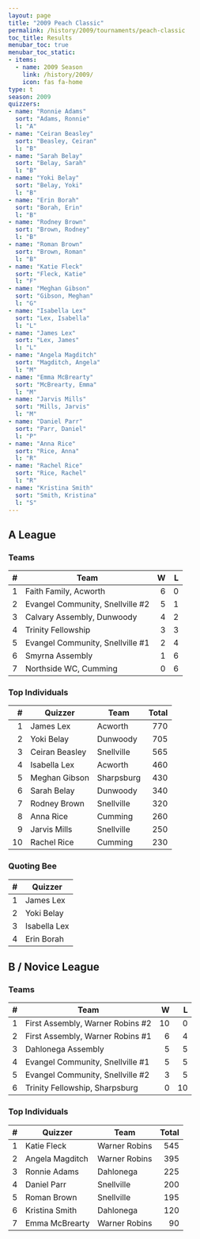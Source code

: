 ```yaml
---
layout: page
title: "2009 Peach Classic"
permalink: /history/2009/tournaments/peach-classic
toc_title: Results
menubar_toc: true
menubar_toc_static:
- items:
  - name: 2009 Season
    link: /history/2009/
    icon: fas fa-home
type: t
season: 2009
quizzers:
- name: "Ronnie Adams"
  sort: "Adams, Ronnie"
  l: "A"
- name: "Ceiran Beasley"
  sort: "Beasley, Ceiran"
  l: "B"
- name: "Sarah Belay"
  sort: "Belay, Sarah"
  l: "B"
- name: "Yoki Belay"
  sort: "Belay, Yoki"
  l: "B"
- name: "Erin Borah"
  sort: "Borah, Erin"
  l: "B"
- name: "Rodney Brown"
  sort: "Brown, Rodney"
  l: "B"
- name: "Roman Brown"
  sort: "Brown, Roman"
  l: "B"
- name: "Katie Fleck"
  sort: "Fleck, Katie"
  l: "F"
- name: "Meghan Gibson"
  sort: "Gibson, Meghan"
  l: "G"
- name: "Isabella Lex"
  sort: "Lex, Isabella"
  l: "L"
- name: "James Lex"
  sort: "Lex, James"
  l: "L"
- name: "Angela Magditch"
  sort: "Magditch, Angela"
  l: "M"
- name: "Emma McBrearty"
  sort: "McBrearty, Emma"
  l: "M"
- name: "Jarvis Mills"
  sort: "Mills, Jarvis"
  l: "M"
- name: "Daniel Parr"
  sort: "Parr, Daniel"
  l: "P"
- name: "Anna Rice"
  sort: "Rice, Anna"
  l: "R"
- name: "Rachel Rice"
  sort: "Rice, Rachel"
  l: "R"
- name: "Kristina Smith"
  sort: "Smith, Kristina"
  l: "S"
---
```


## A League

### Teams

|    # | Team                             |    W |    L |
| ---: | -------------------------------- | ---: | ---: |
|    1 | Faith Family, Acworth            |    6 |    0 |
|    2 | Evangel Community, Snellville #2 |    5 |    1 |
|    3 | Calvary Assembly, Dunwoody       |    4 |    2 |
|    4 | Trinity Fellowship               |    3 |    3 |
|    5 | Evangel Community, Snellville #1 |    2 |    4 |
|    6 | Smyrna Assembly                  |    1 |    6 |
|    7 | Northside WC, Cumming            |    0 |    6 |

### Top Individuals

|    # | Quizzer        | Team       | Total |
| ---: | -------------- | ---------- | ----: |
|    1 | James Lex      | Acworth    |   770 |
|    2 | Yoki Belay     | Dunwoody   |   705 |
|    3 | Ceiran Beasley | Snellville |   565 |
|    4 | Isabella Lex   | Acworth    |   460 |
|    5 | Meghan Gibson  | Sharpsburg |   430 |
|    6 | Sarah Belay    | Dunwoody   |   340 |
|    7 | Rodney Brown   | Snellville |   320 |
|    8 | Anna Rice      | Cumming    |   260 |
|    9 | Jarvis Mills   | Snellville |   250 |
|   10 | Rachel Rice    | Cumming    |   230 |

### Quoting Bee

|    # | Quizzer      |
| ---: | ------------ |
|    1 | James Lex    |
|    2 | Yoki Belay   |
|    3 | Isabella Lex |
|    4 | Erin Borah   |

## B / Novice League

### Teams

|    # | Team                             |    W |    L |
| ---: | -------------------------------- | ---: | ---: |
|    1 | First Assembly, Warner Robins #2 |   10 |    0 |
|    2 | First Assembly, Warner Robins #1 |    6 |    4 |
|    3 | Dahlonega Assembly               |    5 |    5 |
|    4 | Evangel Community, Snellville #1 |    5 |    5 |
|    5 | Evangel Community, Snellville #2 |    3 |    5 |
|    6 | Trinity Fellowship, Sharpsburg   |    0 |   10 |

### Top Individuals

|    # | Quizzer         | Team          | Total |
| ---: | --------------- | ------------- | ----: |
|    1 | Katie Fleck     | Warner Robins |   545 |
|    2 | Angela Magditch | Warner Robins |   395 |
|    3 | Ronnie Adams    | Dahlonega     |   225 |
|    4 | Daniel Parr     | Snellville    |   200 |
|    5 | Roman Brown     | Snellville    |   195 |
|    6 | Kristina Smith  | Dahlonega     |   120 |
|    7 | Emma McBrearty  | Warner Robins |    90 |